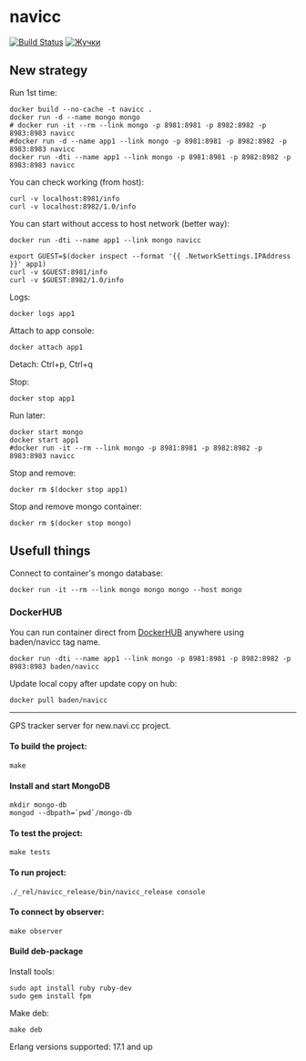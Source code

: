 navicc
======
[![Build Status](https://travis-ci.org/baden/navicc.png)](https://travis-ci.org/baden/navicc)
[![Жучки](https://badge.waffle.io/baden/navicc.svg?label=ready&title=Ready)](http://waffle.io/baden/navicc)


## New strategy

Run 1st time:

```
docker build --no-cache -t navicc .
docker run -d --name mongo mongo
# docker run -it --rm --link mongo -p 8981:8981 -p 8982:8982 -p 8983:8983 navicc
#docker run -d --name app1 --link mongo -p 8981:8981 -p 8982:8982 -p 8983:8983 navicc
docker run -dti --name app1 --link mongo -p 8981:8981 -p 8982:8982 -p 8983:8983 navicc
```

You can check working (from host):

```
curl -v localhost:8981/info
curl -v localhost:8982/1.0/info
```

You can start without access to host network (better way):

```
docker run -dti --name app1 --link mongo navicc
```

```
export GUEST=$(docker inspect --format '{{ .NetworkSettings.IPAddress }}' app1)
curl -v $GUEST:8981/info
curl -v $GUEST:8982/1.0/info

```

Logs:

```
docker logs app1
```

Attach to app console:

```
docker attach app1
```

Detach: Ctrl+p, Ctrl+q

Stop:

```
docker stop app1
```


Run later:
```
docker start mongo
docker start app1
#docker run -it --rm --link mongo -p 8981:8981 -p 8982:8982 -p 8983:8983 navicc
```

Stop and remove:

```
docker rm $(docker stop app1)
```

Stop and remove mongo container:

```
docker rm $(docker stop mongo)
```

## Usefull things

Connect to container's mongo database:

```
docker run -it --rm --link mongo mongo mongo --host mongo
```

### DockerHUB

You can run container direct from
[DockerHUB](https://hub.docker.com/r/baden/navicc/)
anywhere using baden/navicc tag name.

```
docker run -dti --name app1 --link mongo -p 8981:8981 -p 8982:8982 -p 8983:8983 baden/navicc
```

Update local copy after update copy on hub:

```
docker pull baden/navicc
```

----------------------------

GPS tracker server for new.navi.cc project.

#### To build the project:

    make

#### Install and start MongoDB

    mkdir mongo-db
    mongod --dbpath=`pwd`/mongo-db

#### To test the project:

    make tests

#### To run project:

    ./_rel/navicc_release/bin/navicc_release console

#### To connect by observer:

    make observer


#### Build deb-package

Install tools:

    sudo apt install ruby ruby-dev
    sudo gem install fpm

Make deb:

    make deb

Erlang versions supported: 17.1 and up
